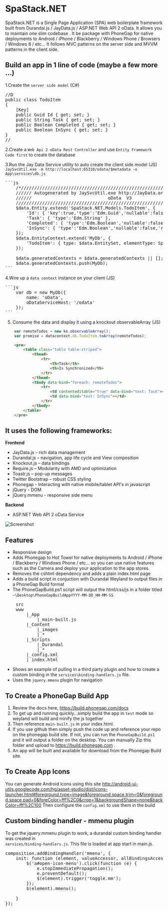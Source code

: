 ﻿SpaStack.NET
=================


SpaStack.NET is a Single Page Application (SPA) web boilerplate framework built from Durandal.js / JayData.js / ASP.NET Web API 2 oData. It allows you to maintain one slim
codebase . It be package with PhoneGap for native deployments to Android / iPhone / Blackberry / Windows Phone / Browsers / Windows 8 / etc... It follows MVC patterns on the server side
and MVVM patterns in the client side.


Build an app in 1 line of code (maybe a few more ...)
------------------------------------------------------

1.Create the `server side model` (C#)
<pre>
//D
public class TodoItem
{
	[Key]
	public Guid Id { get; set; }
	public String Task { get; set; }
	public Boolean Completed { get; set; }
	public Boolean InSync { get; set; }    
}
//
</pre>
2.Create a `Web Api 2 oData Rest Controller` and use `Entity Framework Code first` to create the database

3.Run the Jay Data Service utility to auto create the client side model (JS)
`JaySvcUtil.exe -m http://localhost:65310/odata/$metadata -o App\services\db.js`
<pre>
```js
	/*//////////////////////////////////////////////////////////////////////////////////////
	////// Autogenerated by JaySvcUtil.exe http://JayData.org for more info        /////////
	//////                             oData  V3                                     /////////
	//////////////////////////////////////////////////////////////////////////////////////*/
	$data.Entity.extend('SpaStack.NET.Models.TodoItem', {
		'Id': { 'key':true,'type':'Edm.Guid','nullable':false,'required':true },
		'Task': { 'type':'Edm.String' },
		'Completed': { 'type':'Edm.Boolean','nullable':false,'required':true },
		'InSync': { 'type':'Edm.Boolean','nullable':false,'required':true }
	});
	$data.EntityContext.extend('MyDb', {
		'TodoItem': { type: $data.EntitySet, elementType: SpaStack.NET.Models.TodoItem}
	});

	$data.generatedContexts = $data.generatedContexts || [];
	$data.generatedContexts.push(MyDb);
```
</pre>

4.Wire up a `data context` instance on your client (JS)
<pre>
```js
	var db = new MyDb({
		name: 'oData',
		oDataServiceHost: '/odata'
	});
```
</pre>

5. Consume the data and display it using a knockout observableArray (JS)

```js
	var remoteTodos = new ko.observableArray();
	var promise = datacontext.db.TodoItem.toArray(remoteTodos);
```

```html
	<pre>
		<table class="table table-striped">
			<thead>
				<tr>
					<th>Task</th>
					<th>Is Synchronized</th>
				</tr>
			</thead>
			<tbody data-bind="foreach: remoteTodos">
				<tr>
					<td contenteditable="true" data-bind="text: Task"></td>
					<td data-bind="text: InSync"></td>
				</tr>
			</tbody>
		</table>
	</pre>
```




It uses the following frameworks:
--------------------------------


**Frontend**

* JayData.js – rich data management
* Durandal.js – navigation, app life cycle and View composition
* Knockout.js – data bindings
* Require.js – Modularity with AMD and optimization
* Toastr.js – pop-up messages
* Twitter Bootstrap – robust CSS styling
* Phonegap - Interacting with native mobile/tablet API's in javascript
* jQuery - DOM
* jQuery.mmenu - responsive side menu

**Backend** 

* ASP.NET Web API 2 oData Service


![Screenshot](HotTowelMobile/Content/images/readme.png)


Features
---------
* Responsive design
* Adds Phonegap to Hot Towel for native deployments to Android / iPhone / Blackberry / Windows Phone / etc... so 
you can use native features such as the Camera and deploy your application to the app stores.
* Removes the cshtml dependency and adds a plain index.html page
* Adds a build script in conjuction with Durandal Weyland to output files in a PhoneGap Build format
* The PhoneGapBuild.ps1 script will output the html/css/js in a folder titled 
`~\Desktop\PhoneGapBuildAppYYYY-MM-DD_HH-MM-SS`
<pre>
	src
	www
		|_App
			|_main-built.js
		|_Content
			|_images
			|_*
		|_Scripts	
			|_Durandal
			|_*
		|_config.xml
		|_index.html
</pre>
* Shows an example of pulling in a third party plugin and how to create a custom binding in the `services\binding-handlers.js` file. 
* Uses the `jquery.mmenu` plugin for navigation 

To Create a PhoneGap Build App
--------------------------------
1. Review the docs here, https://build.phonegap.com/docs 
2. To get up and running quickly...simply build the app in `test` mode so weyland will build and minify the js together
3. Then reference `main-built.js` in your index.html. 
4. If you use github then simply push the code up and reference your repo on the phonegap build site. If not, you can run the 
`PhoneGapBuild.ps1` and it will output a folder on the desktop. You can manually Zip this folder and 
upload to https://build.phonegap.com . 
5. An app will be built and available for download from the Phonegap Build site.

To Create App Icons
-------------------
You can generate Android icons using this site http://android-ui-utils.googlecode.com/hg/asset-studio/dist/icons-launcher.html#foreground.type=image&foreground.space.trim=0&foreground.space.pad=0&foreColor=fff%2C0&crop=1&backgroundShape=none&backColor=fff%2C100
Then configure the `config.xml` to use them in the build


Custom binding handler - mmenu plugin 
-------------------------------------
To get the jquery.mmenu plugin to work, a durandal custom binding handler was created in  
`services/binding-handlers.js`. This file is loaded at app start in main.js.

<pre>
composition.addBindingHandler('mmenu', {
    init: function (element, valueAccessor, allBindingsAccessor, viewModel) {
        $('a#open-icon-menu').click(function (e) {
            e.stopImmediatePropagation();
            e.preventDefault();
            $(element).trigger('toggle.mm');
        });
        $(element).mmenu();

    }
});
</pre>
